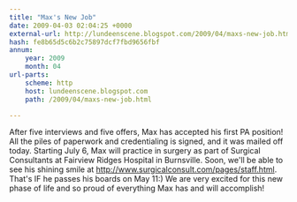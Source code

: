 ```yaml
---
title: "Max's New Job"
date: 2009-04-03 02:04:25 +0000
external-url: http://lundeenscene.blogspot.com/2009/04/maxs-new-job.html
hash: fe8b65d5c6b2c75897dcf7fbd9656fbf
annum:
    year: 2009
    month: 04
url-parts:
    scheme: http
    host: lundeenscene.blogspot.com
    path: /2009/04/maxs-new-job.html

---
```


After five interviews and five offers, Max has accepted his first PA position!  All the piles of paperwork and credentialing is signed, and it was mailed off today.  Starting July 6, Max will practice in surgery as part of Surgical Consultants at Fairview Ridges Hospital in Burnsville.  Soon, we'll be able to see his shining smile at http://www.surgicalconsult.com/pages/staff.html.  That's IF he passes his boards on May 11:)  We are very excited for this new phase of life and so proud of everything Max has and will accomplish!
